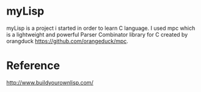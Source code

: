 # myLisp
myLisp is a project i started in order to learn C language. I used mpc which is a lightweight and powerful Parser Combinator library for C created by orangduck https://github.com/orangeduck/mpc.

# Reference 
http://www.buildyourownlisp.com/
